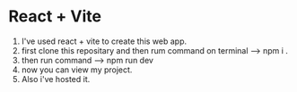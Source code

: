# React + Vite

1. I've used react + vite to create this web app. 
2. first clone this repositary and then rum command on terminal --> npm i .
3. then run command --> npm run dev
4. now you can view my project.
5. Also i've hosted it.
